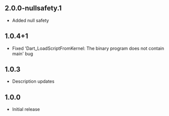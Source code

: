 ## 2.0.0-nullsafety.1

- Added null safety 

## 1.0.4+1

- Fixed 'Dart_LoadScriptFromKernel: The binary program does not contain main' bug

## 1.0.3

- Description updates

## 1.0.0

- Initial release

